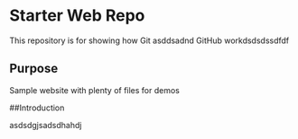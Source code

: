 # Starter Web Repo

This repository is for showing how Git asddsadnd GitHub workdsdsdssdfdf

## Purpose

Sample website with plenty of files for demos

##Introduction

asdsdgjsadsdhahdj